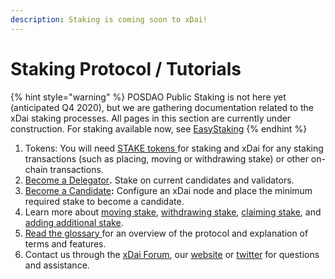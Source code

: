 ```yaml
---
description: Staking is coming soon to xDai!
---
```


# Staking Protocol / Tutorials

{% hint style="warning" %}
POSDAO Public Staking is not here yet \(anticipated Q4 2020\), but we are gathering documentation related to the xDai staking processes. All pages in this section are currently under construction. For staking available now, see [EasyStaking](../easy-staking/)
{% endhint %}

1. Tokens: You will need [STAKE tokens ](../stake-token/)for staking and xDai for any staking transactions \(such as placing, moving or withdrawing stake\) or other on-chain transactions.
2. [Become a Delegator](become-a-delegator.md)**.** Stake on current candidates and validators.
3. [Become a Candidate](become-a-candidate-validator.md)**:** Configure an xDai node and place the minimum required stake to become a candidate.
4. Learn more about [moving stake](staking-operations/move-stake.md), [withdrawing stake](staking-operations/withdraw-stake.md), [claiming stake](staking-operations/claim-stake.md), and [adding additional stake](staking-operations/add-stake.md).
5. [Read the glossary ](terminology/protocol-terms.md)for an overview of the protocol and explanation of terms and features.
6. Contact us through the [xDai Forum](https://forum.poa.network/c/xdai-chain), our [website](https://www.xdaichain.com) or [twitter](https://twitter.com/xdaichain) for questions and assistance.




